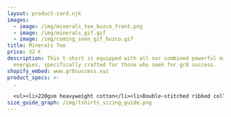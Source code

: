 ```yaml
---
layout: product-card.njk
images:
  - image: /img/minerals_tee_buzco_front.png
  - image: /img/minerals_gif.gif
  - image: /img/coming_soon_gif_buzco.gif
title: Minerals Tee
price: 32 €
description: This t-shirt is equipped with all our combined powerful mineral
  energies, specifically crafted for those who seek for gr8 success.
shopify_embed: www.gr8success.xyz
product_specs: >-
  .

  <ul><li>220gsm heavyweight cotton</li><li>Double-stitched ribbed collar</li><li>Single-stitch hems</li><li>Made in Portugal</li></ul>
size_guide_graph: /img/tshirts_sizing_guide.png
---
```

